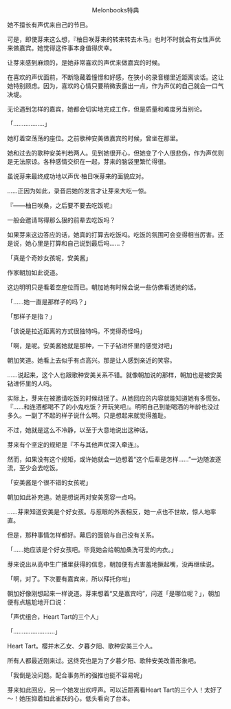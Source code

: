 <p align="center">Melonbooks特典</p>

她不擅长有声优来自己的节目。

可是，即使芽来这么想，『柚日咲芽来的转来转去木马』也时不时就会有女性声优来做嘉宾。她觉得这件事本身值得庆幸。

让芽来感到麻烦的，是她非常喜欢的声优来做嘉宾的时候。

在喜欢的声优面前，不断隐藏着憧憬和好感，在狭小的录音棚里近距离谈话。这让她特别顾虑。因为，喜欢的心情只要稍微表露出一点，作为声优的自己就会一口气决堤。

无论遇到怎样的嘉宾，她都会切实地完成工作，但是质量和难度另当别论。

「………………」

她盯着空荡荡的座位。之前歌种安美做嘉宾的时候，曾坐在那里。

她和过去的歌种安美判若两人。见到她很开心，但她变了个人很悲伤，作为声优则是无法原谅。各种感情交织在一起，芽来的脑袋里繁忙得很。

虽说芽来最终成功地以声优·柚日咲芽来的面貌应对。

……正因为如此，录音后她的发言才让芽来大吃一惊。

『——柚日咲桑，之后要不要去吃饭呢』

一般会邀请骂得那么狠的前辈去吃饭吗？

如果芽来这边答应的话，她真的打算去吃饭吗。吃饭的氛围可会变得相当厉害。还是说，她心里是打算和自己说到最后吗……？

「真是个奇妙女孩呢，安美酱」

作家朝加如此说道。

这边明明只是看着空座位而已。朝加她有时候会说一些仿佛看透她的话。

「……她一直是那样子的吗？」

「那样子是指？」

「该说是拉近距离的方式很独特吗。不觉得奇怪吗」

「啊，是呢。安美酱她就是那种，一下子钻进怀里的感觉对吧」

朝加笑道。她看上去似乎有点高兴。那是让人感到亲近的笑容。

……说起来，这个人也跟歌种安美关系不错。就像朝加说的那样，朝加也是被安美钻进怀里的人吗。

实际上，芽来在被邀请吃饭的时候动摇了。从她回应的内容就能知道她有多慌张。『……和连酒都喝不了的小鬼吃饭？开玩笑吧』。明明自己到能喝酒的年龄也没过多久。一副了不起的样子说什么啊。只是想起来就觉得羞耻。

不过，她就是这么不冷静，以至于大意地说出这种话。

芽来有个坚定的规矩是『不与其他声优深入牵连』。

然而，如果没有这个规矩，或许她就会一边想着“这个后辈是怎样……”一边随波逐流，至少会去吃饭。

「安美酱是个很不错的女孩呢」

朝加如此补充道。她是想说再对安美宽容一点吗。

……芽来知道安美是个好女孩。与惹眼的外表相反，她一点也不世故，惊人地率直。

但是，那种事情怎样都好。幕后的面貌与自己没有关系。

「……她应该是个好女孩吧。毕竟她会给朝加桑洗可爱的内衣。」

芽来说出从高中生广播里获得的信息，朝加便有点害羞地撅起嘴，没再继续说。

「啊，对了。下次要有嘉宾来，所以拜托你啦」

朝加好像刚想起来一样说道。芽来想着“又是嘉宾吗”，问道「是哪位呢？」，朝加便有点尴尬地开口说：

「声优组合，Heart Tart的三个人」

「……………………」

Heart Tart。樱并木乙女、夕暮夕阳、歌种安美三个人。

所有人都最近刚来过。这终究也是为了夕暮夕阳、歌种安美改善形象吧。

「我倒是没问题。配合事务所的强推也挺不容易呢」

芽来如此回应，另一个她发出欢呼声。可以近距离看Heart Tart的三个人！太好了～！她压抑着如此雀跃的心，低头看向了台本。

